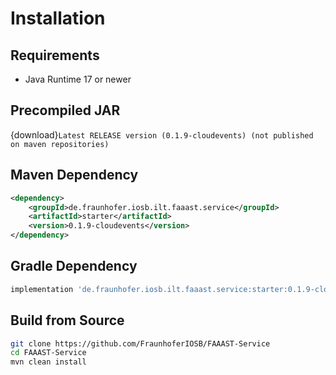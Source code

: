 # Installation

## Requirements

-	Java Runtime 17 or newer

## Precompiled JAR

<!--start:download-release-->
{download}`Latest RELEASE version (0.1.9-cloudevents) (not published on maven repositories)`<!--end:download-release-->

<!--start:download-snapshot-->
<!--end:download-snapshot-->

## Maven Dependency

```xml
<dependency>
	<groupId>de.fraunhofer.iosb.ilt.faaast.service</groupId>
	<artifactId>starter</artifactId>
	<version>0.1.9-cloudevents</version>
</dependency>
```

## Gradle Dependency

```groovy
implementation 'de.fraunhofer.iosb.ilt.faaast.service:starter:0.1.9-cloudevents'
```

## Build from Source

```sh
git clone https://github.com/FraunhoferIOSB/FAAAST-Service
cd FAAAST-Service
mvn clean install
```